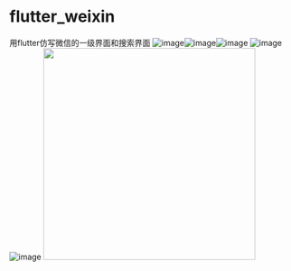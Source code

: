 # flutter_weixin
用flutter仿写微信的一级界面和搜索界面
![image](https://github.com/h-js/flutter_weixin/blob/master/message.png)![image](https://github.com/h-js/flutter_weixin/blob/master/contact.png)![image](https://github.com/h-js/flutter_weixin/blob/master/found.png)
![image](https://github.com/h-js/flutter_weixin/blob/master/profile.png)![image](https://github.com/h-js/flutter_weixin/blob/master/serach.png)
<img src='https://github.com/h-js/flutter_weixin/blob/master/message.png' width=375>
